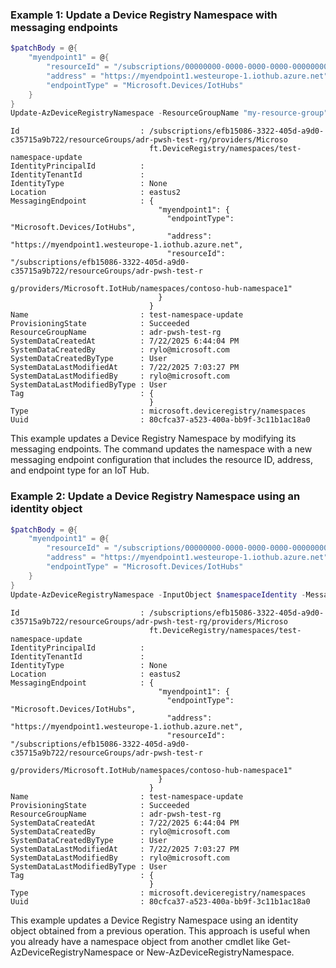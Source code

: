 ### Example 1: Update a Device Registry Namespace with messaging endpoints
```powershell
$patchBody = @{
    "myendpoint1" = @{
        "resourceId" = "/subscriptions/00000000-0000-0000-0000-000000000000/resourceGroups/my-resource-group/providers/Microsoft.IotHub/namespaces/my-iothub-namespace"
        "address" = "https://myendpoint1.westeurope-1.iothub.azure.net"
        "endpointType" = "Microsoft.Devices/IotHubs"
    }
}
Update-AzDeviceRegistryNamespace -ResourceGroupName "my-resource-group" -Name "my-namespace" -MessagingEndpoint $patchBody
```

```output
Id                           : /subscriptions/efb15086-3322-405d-a9d0-c35715a9b722/resourceGroups/adr-pwsh-test-rg/providers/Microso
                               ft.DeviceRegistry/namespaces/test-namespace-update
IdentityPrincipalId          :
IdentityTenantId             :
IdentityType                 : None
Location                     : eastus2
MessagingEndpoint            : {
                                 "myendpoint1": {
                                   "endpointType": "Microsoft.Devices/IotHubs",
                                   "address": "https://myendpoint1.westeurope-1.iothub.azure.net",
                                   "resourceId": "/subscriptions/efb15086-3322-405d-a9d0-c35715a9b722/resourceGroups/adr-pwsh-test-r
                               g/providers/Microsoft.IotHub/namespaces/contoso-hub-namespace1"
                                 }
                               }
Name                         : test-namespace-update
ProvisioningState            : Succeeded
ResourceGroupName            : adr-pwsh-test-rg
SystemDataCreatedAt          : 7/22/2025 6:44:04 PM
SystemDataCreatedBy          : rylo@microsoft.com
SystemDataCreatedByType      : User
SystemDataLastModifiedAt     : 7/22/2025 7:03:27 PM
SystemDataLastModifiedBy     : rylo@microsoft.com
SystemDataLastModifiedByType : User
Tag                          : {
                               }
Type                         : microsoft.deviceregistry/namespaces
Uuid                         : 80cfca37-a523-400a-bb9f-3c11b1ac18a0
```

This example updates a Device Registry Namespace by modifying its messaging endpoints. The command updates the namespace with a new messaging endpoint configuration that includes the resource ID, address, and endpoint type for an IoT Hub.

### Example 2: Update a Device Registry Namespace using an identity object
```powershell
$patchBody = @{
    "myendpoint1" = @{
        "resourceId" = "/subscriptions/00000000-0000-0000-0000-000000000000/resourceGroups/my-resource-group/providers/Microsoft.IotHub/namespaces/my-iothub-namespace"
        "address" = "https://myendpoint1.westeurope-1.iothub.azure.net"
        "endpointType" = "Microsoft.Devices/IotHubs"
    }
}
Update-AzDeviceRegistryNamespace -InputObject $namespaceIdentity -MessagingEndpoint $patchBody
```

```output
Id                           : /subscriptions/efb15086-3322-405d-a9d0-c35715a9b722/resourceGroups/adr-pwsh-test-rg/providers/Microso
                               ft.DeviceRegistry/namespaces/test-namespace-update
IdentityPrincipalId          :
IdentityTenantId             :
IdentityType                 : None
Location                     : eastus2
MessagingEndpoint            : {
                                 "myendpoint1": {
                                   "endpointType": "Microsoft.Devices/IotHubs",
                                   "address": "https://myendpoint1.westeurope-1.iothub.azure.net",
                                   "resourceId": "/subscriptions/efb15086-3322-405d-a9d0-c35715a9b722/resourceGroups/adr-pwsh-test-r
                               g/providers/Microsoft.IotHub/namespaces/contoso-hub-namespace1"
                                 }
                               }
Name                         : test-namespace-update
ProvisioningState            : Succeeded
ResourceGroupName            : adr-pwsh-test-rg
SystemDataCreatedAt          : 7/22/2025 6:44:04 PM
SystemDataCreatedBy          : rylo@microsoft.com
SystemDataCreatedByType      : User
SystemDataLastModifiedAt     : 7/22/2025 7:03:27 PM
SystemDataLastModifiedBy     : rylo@microsoft.com
SystemDataLastModifiedByType : User
Tag                          : {
                               }
Type                         : microsoft.deviceregistry/namespaces
Uuid                         : 80cfca37-a523-400a-bb9f-3c11b1ac18a0
```

This example updates a Device Registry Namespace using an identity object obtained from a previous operation. This approach is useful when you already have a namespace object from another cmdlet like Get-AzDeviceRegistryNamespace or New-AzDeviceRegistryNamespace.

